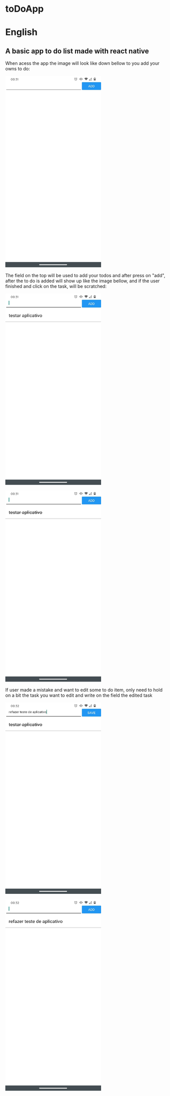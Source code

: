# toDoApp
<h1>English</h1>
<h2>A basic app to do list made with react native</h2> 

<p>When acess the app the image will look like down bellow to you add your owns to do:</p>

<img src="/assets/Images/toDoEmpty.jpeg" alt="toDoEmpty"
	title="toDoEmpty" width="300" height="600" />

<p>The field on the top will be used to add your todos and after press on "add", after the to do is added will show up like the image bellow, 
	and if the user finished and click on the task, will be scratched:</p>

<img src="/assets/Images/toDoAdded.jpeg" alt="toDoAdded"
	title="toDoAdded" width="300" height="600" />
	
<img src="/assets/Images/toDoScratched.jpeg" alt="toDoScratched"
	title="toDoScratched" width="300" height="600" />
	
<p>If user made a mistake and want to edit some to do item, only need to hold on a bit the task you want to edit and write on the field the edited task</p>

<img src="/assets/Images/toDoEdit.jpeg" alt="toDoEdit"
	title="toDoEdit" width="300" height="600" />
	
<img src="/assets/Images/toDoEdited.jpeg" alt="toDoEdited"
	title="toDoEdited" width="300" height="600" />
